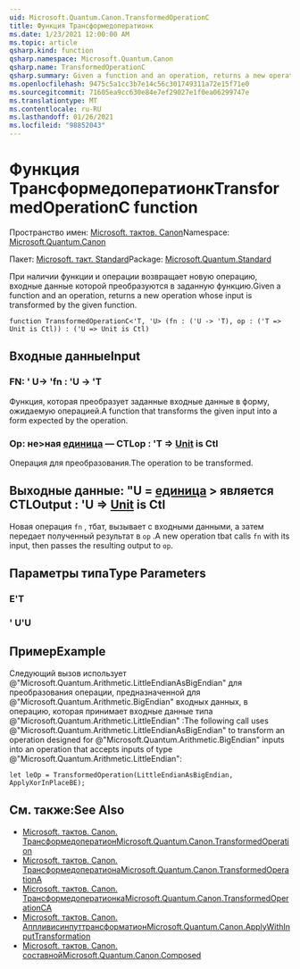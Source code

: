 ```yaml
---
uid: Microsoft.Quantum.Canon.TransformedOperationC
title: Функция Трансформедоператионк
ms.date: 1/23/2021 12:00:00 AM
ms.topic: article
qsharp.kind: function
qsharp.namespace: Microsoft.Quantum.Canon
qsharp.name: TransformedOperationC
qsharp.summary: Given a function and an operation, returns a new operation whose input is transformed by the given function.
ms.openlocfilehash: 9475c5a1cc3b7e14c56c301749311a72e15f71e0
ms.sourcegitcommit: 71605ea9cc630e84e7ef29027e1f0ea06299747e
ms.translationtype: MT
ms.contentlocale: ru-RU
ms.lasthandoff: 01/26/2021
ms.locfileid: "98852043"
---
```

# <a name="transformedoperationc-function"></a><span data-ttu-id="79e05-102">Функция Трансформедоператионк</span><span class="sxs-lookup"><span data-stu-id="79e05-102">TransformedOperationC function</span></span>

<span data-ttu-id="79e05-103">Пространство имен: [Microsoft. тактов. Canon](xref:Microsoft.Quantum.Canon)</span><span class="sxs-lookup"><span data-stu-id="79e05-103">Namespace: [Microsoft.Quantum.Canon](xref:Microsoft.Quantum.Canon)</span></span>

<span data-ttu-id="79e05-104">Пакет: [Microsoft. такт. Standard](https://nuget.org/packages/Microsoft.Quantum.Standard)</span><span class="sxs-lookup"><span data-stu-id="79e05-104">Package: [Microsoft.Quantum.Standard](https://nuget.org/packages/Microsoft.Quantum.Standard)</span></span>


<span data-ttu-id="79e05-105">При наличии функции и операции возвращает новую операцию, входные данные которой преобразуются в заданную функцию.</span><span class="sxs-lookup"><span data-stu-id="79e05-105">Given a function and an operation, returns a new operation whose input is transformed by the given function.</span></span>

```qsharp
function TransformedOperationC<'T, 'U> (fn : ('U -> 'T), op : ('T => Unit is Ctl)) : ('U => Unit is Ctl)
```


## <a name="input"></a><span data-ttu-id="79e05-106">Входные данные</span><span class="sxs-lookup"><span data-stu-id="79e05-106">Input</span></span>

### <a name="fn--u---t"></a><span data-ttu-id="79e05-107">FN: ' U-> '</span><span class="sxs-lookup"><span data-stu-id="79e05-107">fn : 'U -> 'T</span></span>

<span data-ttu-id="79e05-108">Функция, которая преобразует заданные входные данные в форму, ожидаемую операцией.</span><span class="sxs-lookup"><span data-stu-id="79e05-108">A function that transforms the given input into a form expected by the operation.</span></span>


### <a name="op--t--unit--is-ctl"></a><span data-ttu-id="79e05-109">Op: не>ная [единица](xref:microsoft.quantum.lang-ref.unit)  — CTL</span><span class="sxs-lookup"><span data-stu-id="79e05-109">op : 'T => [Unit](xref:microsoft.quantum.lang-ref.unit)  is Ctl</span></span>

<span data-ttu-id="79e05-110">Операция для преобразования.</span><span class="sxs-lookup"><span data-stu-id="79e05-110">The operation to be transformed.</span></span>



## <a name="output--u--unit--is-ctl"></a><span data-ttu-id="79e05-111">Выходные данные: "U = [единица](xref:microsoft.quantum.lang-ref.unit) > является CTL</span><span class="sxs-lookup"><span data-stu-id="79e05-111">Output : 'U => [Unit](xref:microsoft.quantum.lang-ref.unit)  is Ctl</span></span>

<span data-ttu-id="79e05-112">Новая операция `fn` , тбат, вызывает с входными данными, а затем передает полученный результат в `op` .</span><span class="sxs-lookup"><span data-stu-id="79e05-112">A new operation tbat calls `fn` with its input, then passes the resulting output to `op`.</span></span>

## <a name="type-parameters"></a><span data-ttu-id="79e05-113">Параметры типа</span><span class="sxs-lookup"><span data-stu-id="79e05-113">Type Parameters</span></span>

### <a name="t"></a><span data-ttu-id="79e05-114">Е</span><span class="sxs-lookup"><span data-stu-id="79e05-114">'T</span></span>


### <a name="u"></a><span data-ttu-id="79e05-115">' U</span><span class="sxs-lookup"><span data-stu-id="79e05-115">'U</span></span>



## <a name="example"></a><span data-ttu-id="79e05-116">Пример</span><span class="sxs-lookup"><span data-stu-id="79e05-116">Example</span></span>

<span data-ttu-id="79e05-117">Следующий вызов использует @"Microsoft.Quantum.Arithmetic.LittleEndianAsBigEndian" для преобразования операции, предназначенной для @"Microsoft.Quantum.Arithmetic.BigEndian" входных данных, в операцию, которая принимает входные данные типа @"Microsoft.Quantum.Arithmetic.LittleEndian" :</span><span class="sxs-lookup"><span data-stu-id="79e05-117">The following call uses @"Microsoft.Quantum.Arithmetic.LittleEndianAsBigEndian" to transform an operation designed for @"Microsoft.Quantum.Arithmetic.BigEndian" inputs into an operation that accepts inputs of type @"Microsoft.Quantum.Arithmetic.LittleEndian":</span></span>

```qsharp
let leOp = TransformedOperation(LittleEndianAsBigEndian, ApplyXorInPlaceBE);
```

## <a name="see-also"></a><span data-ttu-id="79e05-118">См. также:</span><span class="sxs-lookup"><span data-stu-id="79e05-118">See Also</span></span>

- [<span data-ttu-id="79e05-119">Microsoft. тактов. Canon. Трансформедоператион</span><span class="sxs-lookup"><span data-stu-id="79e05-119">Microsoft.Quantum.Canon.TransformedOperation</span></span>](xref:Microsoft.Quantum.Canon.TransformedOperation)
- [<span data-ttu-id="79e05-120">Microsoft. тактов. Canon. Трансформедоператиона</span><span class="sxs-lookup"><span data-stu-id="79e05-120">Microsoft.Quantum.Canon.TransformedOperationA</span></span>](xref:Microsoft.Quantum.Canon.TransformedOperationA)
- [<span data-ttu-id="79e05-121">Microsoft. тактов. Canon. Трансформедоператионка</span><span class="sxs-lookup"><span data-stu-id="79e05-121">Microsoft.Quantum.Canon.TransformedOperationCA</span></span>](xref:Microsoft.Quantum.Canon.TransformedOperationCA)
- [<span data-ttu-id="79e05-122">Microsoft. тактов. Canon. Аппливисинпуттрансформатион</span><span class="sxs-lookup"><span data-stu-id="79e05-122">Microsoft.Quantum.Canon.ApplyWithInputTransformation</span></span>](xref:Microsoft.Quantum.Canon.ApplyWithInputTransformation)
- [<span data-ttu-id="79e05-123">Microsoft. тактов. Canon. составной</span><span class="sxs-lookup"><span data-stu-id="79e05-123">Microsoft.Quantum.Canon.Composed</span></span>](xref:Microsoft.Quantum.Canon.Composed)